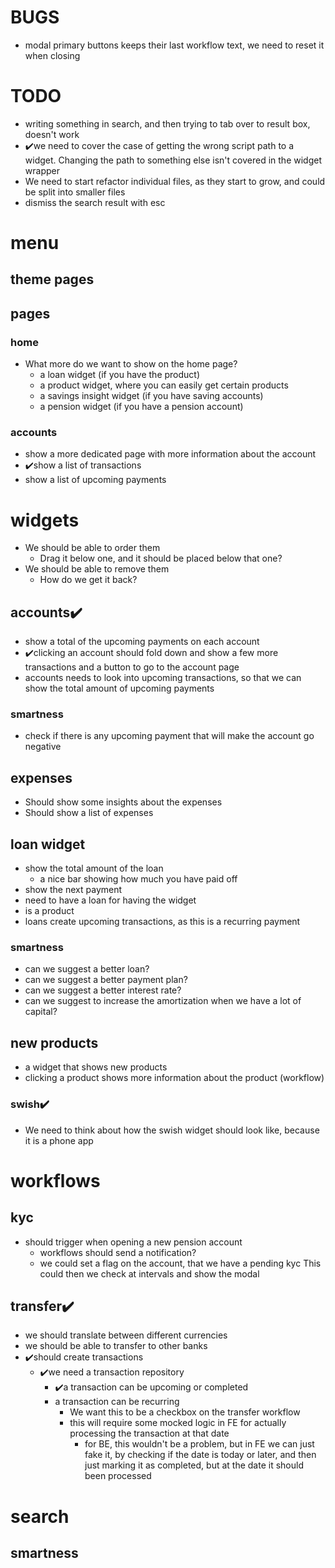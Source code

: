 # BUGS
- modal primary buttons keeps their last workflow text, we need to reset it when closing


# TODO
- writing something in search, and then trying to tab over to result box, doesn't work
- ✔️we need to cover the case of getting the wrong script path to a widget. Changing the path to something else isn't covered in the widget wrapper
- We need to start refactor individual files, as they start to grow, and could be split into smaller files
- dismiss the search result with esc

# menu
## theme pages
## pages
### home
- What more do we want to show on the home page?
  - a loan widget (if you have the product)
  - a product widget, where you can easily get certain products
  - a savings insight widget (if you have saving accounts)
  - a pension widget (if you have a pension account)
### accounts
- show a more dedicated page with more information about the account
- ✔️show a list of transactions
- show a list of upcoming payments

# widgets
- We should be able to order them
   - Drag it below one, and it should be placed below that one?
- We should be able to remove them
   - How do we get it back?
## accounts✔️
- show a total of the upcoming payments on each account
- ✔️clicking an account should fold down and show a few more transactions and a button to go to the account page
- accounts needs to look into upcoming transactions, so that we can show the total amount of upcoming payments
### smartness
- check if there is any upcoming payment that will make the account go negative
## expenses
- Should show some insights about the expenses
- Should show a list of expenses
## loan widget
- show the total amount of the loan
  - a nice bar showing how much you have paid off
- show the next payment
- need to have a loan for having the widget
- is a product
- loans create upcoming transactions, as this is a recurring payment
### smartness
- can we suggest a better loan?
- can we suggest a better payment plan?
- can we suggest a better interest rate?
- can  we suggest to increase the amortization when we have a lot of capital?
## new products
- a widget that shows new products
- clicking a product shows more information about the product (workflow)


### swish✔️
- We need to think about how the swish widget should look like, because it is a phone app

# workflows
## kyc
- should trigger when opening a new pension account
  - workflows should send a notification?
  - we could set a flag on the account, that we have a pending kyc
    This could then we check at intervals and show the modal
## transfer✔️
- we should translate between different currencies
- we should be able to transfer to other banks
- ✔️should create transactions
  - ✔️we need a transaction repository
    - ✔️a transaction can be upcoming or completed
    - a transaction can be recurring
      - We want this to be a checkbox on the transfer workflow
      - this will require some mocked logic in FE for actually processing the transaction at that date
        - for BE, this wouldn't be a problem, but in FE we can just fake it, by checking if the date is today or later, and then just marking it as completed, but at the date it should been processed

# search
## smartness

